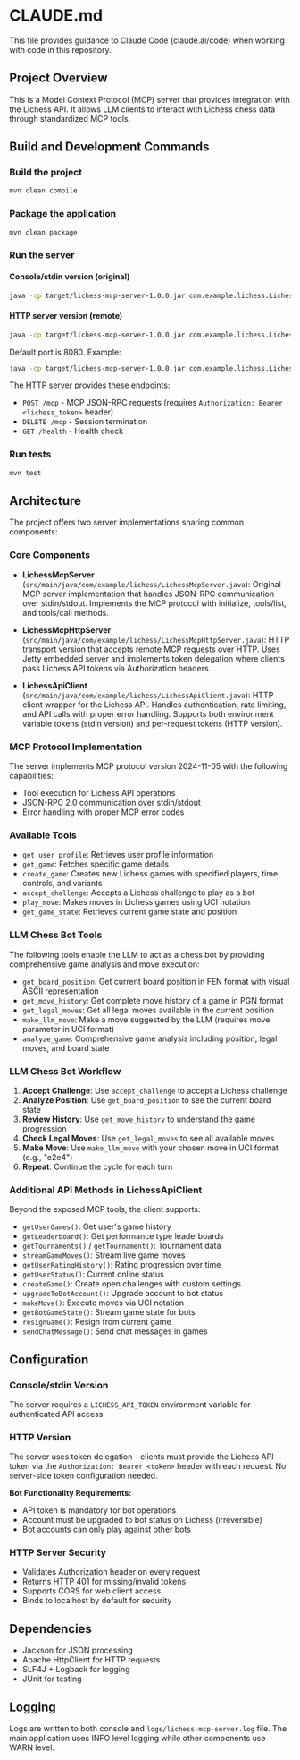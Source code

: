 # CLAUDE.md

This file provides guidance to Claude Code (claude.ai/code) when working with code in this repository.

## Project Overview

This is a Model Context Protocol (MCP) server that provides integration with the Lichess API. It allows LLM clients to interact with Lichess chess data through standardized MCP tools.

## Build and Development Commands

### Build the project
```bash
mvn clean compile
```

### Package the application
```bash
mvn clean package
```

### Run the server

#### Console/stdin version (original)
```bash
java -cp target/lichess-mcp-server-1.0.0.jar com.example.lichess.LichessMcpServer
```

#### HTTP server version (remote)
```bash
java -cp target/lichess-mcp-server-1.0.0.jar com.example.lichess.LichessMcpHttpServer [port]
```

Default port is 8080. Example:
```bash
java -cp target/lichess-mcp-server-1.0.0.jar com.example.lichess.LichessMcpHttpServer 8080
```

The HTTP server provides these endpoints:
- `POST /mcp` - MCP JSON-RPC requests (requires `Authorization: Bearer <lichess_token>` header)
- `DELETE /mcp` - Session termination
- `GET /health` - Health check

### Run tests
```bash
mvn test
```

## Architecture

The project offers two server implementations sharing common components:

### Core Components

- **LichessMcpServer** (`src/main/java/com/example/lichess/LichessMcpServer.java`): Original MCP server implementation that handles JSON-RPC communication over stdin/stdout. Implements the MCP protocol with initialize, tools/list, and tools/call methods.

- **LichessMcpHttpServer** (`src/main/java/com/example/lichess/LichessMcpHttpServer.java`): HTTP transport version that accepts remote MCP requests over HTTP. Uses Jetty embedded server and implements token delegation where clients pass Lichess API tokens via Authorization headers.

- **LichessApiClient** (`src/main/java/com/example/lichess/LichessApiClient.java`): HTTP client wrapper for the Lichess API. Handles authentication, rate limiting, and API calls with proper error handling. Supports both environment variable tokens (stdin version) and per-request tokens (HTTP version).

### MCP Protocol Implementation

The server implements MCP protocol version 2024-11-05 with the following capabilities:
- Tool execution for Lichess API operations
- JSON-RPC 2.0 communication over stdin/stdout
- Error handling with proper MCP error codes

### Available Tools

- `get_user_profile`: Retrieves user profile information
- `get_game`: Fetches specific game details
- `create_game`: Creates new Lichess games with specified players, time controls, and variants
- `accept_challenge`: Accepts a Lichess challenge to play as a bot
- `play_move`: Makes moves in Lichess games using UCI notation
- `get_game_state`: Retrieves current game state and position

### LLM Chess Bot Tools

The following tools enable the LLM to act as a chess bot by providing comprehensive game analysis and move execution:

- `get_board_position`: Get current board position in FEN format with visual ASCII representation
- `get_move_history`: Get complete move history of a game in PGN format
- `get_legal_moves`: Get all legal moves available in the current position
- `make_llm_move`: Make a move suggested by the LLM (requires move parameter in UCI format)
- `analyze_game`: Comprehensive game analysis including position, legal moves, and board state

### LLM Chess Bot Workflow

1. **Accept Challenge**: Use `accept_challenge` to accept a Lichess challenge
2. **Analyze Position**: Use `get_board_position` to see the current board state
3. **Review History**: Use `get_move_history` to understand the game progression
4. **Check Legal Moves**: Use `get_legal_moves` to see all available moves
5. **Make Move**: Use `make_llm_move` with your chosen move in UCI format (e.g., "e2e4")
6. **Repeat**: Continue the cycle for each turn

### Additional API Methods in LichessApiClient

Beyond the exposed MCP tools, the client supports:
- `getUserGames()`: Get user's game history
- `getLeaderboard()`: Get performance type leaderboards  
- `getTournaments()` / `getTournament()`: Tournament data
- `streamGameMoves()`: Stream live game moves
- `getUserRatingHistory()`: Rating progression over time
- `getUserStatus()`: Current online status
- `createGame()`: Create open challenges with custom settings
- `upgradeToBotAccount()`: Upgrade account to bot status
- `makeMove()`: Execute moves via UCI notation
- `getBotGameState()`: Stream game state for bots
- `resignGame()`: Resign from current game
- `sendChatMessage()`: Send chat messages in games

## Configuration

### Console/stdin Version
The server requires a `LICHESS_API_TOKEN` environment variable for authenticated API access.

### HTTP Version
The server uses token delegation - clients must provide the Lichess API token via the `Authorization: Bearer <token>` header with each request. No server-side token configuration needed.

**Bot Functionality Requirements:**
- API token is mandatory for bot operations
- Account must be upgraded to bot status on Lichess (irreversible)
- Bot accounts can only play against other bots

### HTTP Server Security
- Validates Authorization header on every request
- Returns HTTP 401 for missing/invalid tokens
- Supports CORS for web client access
- Binds to localhost by default for security

## Dependencies

- Jackson for JSON processing
- Apache HttpClient for HTTP requests
- SLF4J + Logback for logging
- JUnit for testing

## Logging

Logs are written to both console and `logs/lichess-mcp-server.log` file. The main application uses INFO level logging while other components use WARN level.